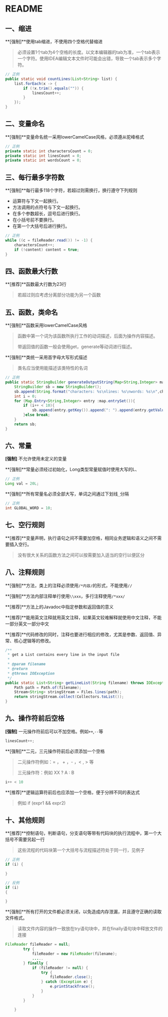 # README



## 一、缩进

**[强制]**使用tab缩进，不使用四个空格代替缩进

> 必须设置1个tab为4个空格的长度。以文本编辑器的tab为准，一个tab表示一个字符。使用IDEA编辑文本文件时可能会出错，导致一个tab表示多个字符。

```java
// 正例
public static void countLines(List<String> list) {
    list.forEach(x -> {
        if (!x.trim().equals("")) {
            linesCount++;
        }
    });
}
```



## 二、变量命名

**[强制]**变量命名统一采用lowerCamelCase风格，必须遵从驼峰格式

```java
// 正例
private static int charactersCount = 0;
private static int linesCount = 0;
private static int wordsCount = 0;
```



## 三、每行最多字符数

**[强制]**每行最多118个字符，若超过则需换行，换行遵守下列规则

- 运算符与下文一起换行。
- 方法调用的点符号与下文一起换行。
- 在多个参数超长，逗号后进行换行。
- 在小括号前不要换行。
- 在第一个大括号后进行换行。

```java
// 正例
while ((c = fileReader.read()) != -1) {
    charactersCount++;
    if (!content) content = true;
}
```



## 四、函数最大行数

**[推荐]**函数最大行数为23行

> 若超过则应考虑分离部分功能为另一个函数



## 五、函数，类命名

**[强制]**函数采用lowerCamelCase风格

> 函数中第一个词为该函数所执行工作的动词描述，后面为操作内容描述。
>
> 带返回值的函数一般会使用get，generate等动词进行描述。

**[强制]**类统一采用首字母大写形式描述

> 类名应当使用能描述该类特性的名词

```java
// 正例
public static StringBuilder generateOutputString(Map<String,Integer> map){
    StringBuilder sb = new StringBuilder();
    sb.append(String.format("characters: %s\nlines: %s\nwords: %s\n",charactersCount,linesCount,wordsCount));
    int i = 0;
    for (Map.Entry<String,Integer> entry :map.entrySet()){
        if (i++ < 10){
            sb.append(entry.getKey()).append(": ").append(entry.getValue()).append("\n");
        }else break;
    }
    return sb;
}
```



## 六、常量

**[强制]** 不允许使用未定义的变量

**[强制]**常量必须经过初始化，Long类型常量赋值时使用大写的L、

```java
// 正例
Long val = 20L;
```

**[强制]**所有常量名必须全部大写，单词之间通过下划线`_`分隔

```java
// 正例
int GLOBAL_WORD = 10;
```



## 七、空行规则

**[推荐]**变量声明，执行语句之间不需要加空格，相同业务逻辑和语义之间不需要插入空行。

> 没有很大关系的函数方法之间可以按需要加入适当的空行以便区分



## 八、注释规则

**[强制]**方法，类上的注释必须使用`/*内容/`的形式，不能使用`//`

**[强制]**方法内部注释单行使用`\\xxx`，多行注释使用`/*xxx/`

**[推荐]**方法上的Javadoc中指定参数和返回值的意义

**[推荐]**能用英文注释就用英文注释，如果英文较难解释就使用中文注释，不能一部分英文一部分中文

**[推荐]**代码修改的同时，注释也要进行相应的修改，尤其是参数、返回值、异常、核心逻辑等的修改。

```java
/**
 * get a List contains every line in the input file
 *
 * @param filename
 * @return
 * @throws IOException
 */
public static List<String> getLineList(String filename) throws IOException {
    Path path = Path.of(filename);
    Stream<String> stringStream = Files.lines(path);
    return stringStream.collect(Collectors.toList());
}
```



## 九、操作符前后空格



**[强制]** 一元操作符前后可以不加空格。例如`++`,`--`等

```java
linesCount++;
```

**[强制]**二元，三元操作符前后必须添加一个空格

> 二元操作符例如：= ， + ，- ，< , > 等
>
> 三元操作符：例如 XX ? A : B

```java
i++ < 10
```

**[推荐]**逻辑运算符前后也应添加一个空格，便于分辨不同的表达式

> 例如 if (expr1 && expr2)



## 十、其他规则

**[推荐]**控制语句，判断语句，分支语句等带有代码块的执行流程中，第一个大括号不需要另起一行

> 这些流程的代码块第一个大括号与流程描述符处于同一行，见例子

```java
// 正例
if (i) {
    
}

// 反例
if (i)
{
    
}
```



**[强制]**所有打开的文件都必须关闭，以免造成内存泄漏，并且遵守正确的读取文件格式。

> 读取文件内容的操作一致放在try语句块中，并在finally语句块中释放文件的连接

```java
FileReader fileReader = null;
        try {
            fileReader = new FileReader(filename);
            .....
        } finally {
            if (fileReader != null) {
                try {
                    fileReader.close();
                } catch (Exception e) {
                    e.printStackTrace();
                }
            }
        }

    }
```

